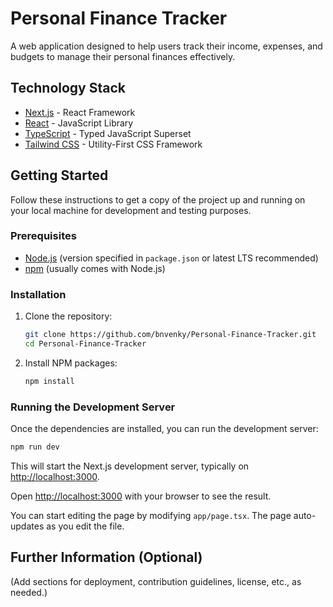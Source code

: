 # Personal Finance Tracker

A web application designed to help users track their income, expenses, and budgets to manage their personal finances effectively.

## Technology Stack

*   [Next.js](https://nextjs.org/) - React Framework
*   [React](https://reactjs.org/) - JavaScript Library
*   [TypeScript](https://www.typescriptlang.org/) - Typed JavaScript Superset
*   [Tailwind CSS](https://tailwindcss.com/) - Utility-First CSS Framework

## Getting Started

Follow these instructions to get a copy of the project up and running on your local machine for development and testing purposes.

### Prerequisites

*   [Node.js](https://nodejs.org/) (version specified in `package.json` or latest LTS recommended)
*   [npm](https://www.npmjs.com/) (usually comes with Node.js)

### Installation

1.  Clone the repository:
    ```bash
    git clone https://github.com/bnvenky/Personal-Finance-Tracker.git
    cd Personal-Finance-Tracker
3.  Install NPM packages:
    ```bash
    npm install
    ```

### Running the Development Server

Once the dependencies are installed, you can run the development server:

```bash
npm run dev
```

This will start the Next.js development server, typically on [http://localhost:3000](http://localhost:3000).

Open [http://localhost:3000](http://localhost:3000) with your browser to see the result.

You can start editing the page by modifying `app/page.tsx`. The page auto-updates as you edit the file.

## Further Information (Optional)

(Add sections for deployment, contribution guidelines, license, etc., as needed.)

